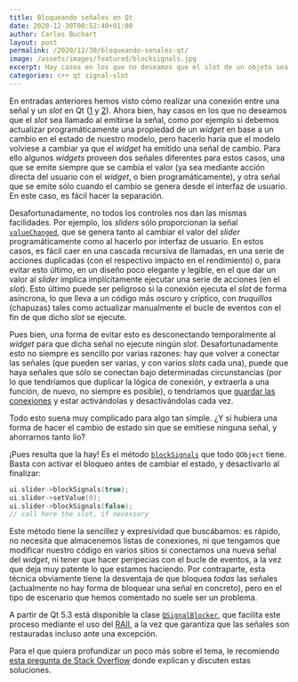 ```yaml
---
title: Bloqueando señales en Qt
date: 2020-12-30T00:52:40+01:00
author: Carlos Buchart
layout: post
permalink: /2020/12/30/bloqueando-senales-qt/
image: /assets/images/featured/blocksignals.jpg
excerpt: Hay casos en los que no deseamos que el slot de un objeto sea llamado al emitirse una señal. Esta entrada explica una forma simple de solucionarlo.
categories: c++ qt signal-slot
---
```

En entradas anteriores hemos visto cómo realizar una conexión entre una señal y un _slot_ en Qt ([1](/2019/04/26/signals-y-slots-en-qt-parte-i/) y [2](/2019/05/14/signals-y-slots-en-qt-parte-ii/)). Ahora bien, hay casos en los que no deseamos que el _slot_ sea llamado al emitirse la señal, como por ejemplo si debemos actualizar programáticamente una propiedad de un _widget_ en base a un cambio en el estado de nuestro modelo, pero hacerlo haría que el modelo volviese a cambiar ya que el _widget_ ha emitido una señal de cambio. Para ello algunos _widgets_ proveen dos señales diferentes para estos casos, una que se emite siempre que se cambia el valor (ya sea mediante acción directa del usuario con el _widget_, o bien programáticamente), y otra señal que se emite sólo cuando el cambio se genera desde el interfaz de usuario. En este caso, es fácil hacer la separación.

Desafortunadamente, no todos los controles nos dan las mismas facilidades. Por ejemplo, los _sliders_ sólo proporcionan la señal [`valueChanged`](https://doc.qt.io/qt-5/qabstractslider.html#valueChanged), que se genera tanto al cambiar el valor del _slider_ programáticamente como al hacerlo por interfaz de usuario. En estos casos, es fácil caer en una cascada recursiva de llamadas, en una serie de acciones duplicadas (con el respectivo impacto en el rendimiento) o, para evitar esto último, en un diseño poco elegante y legible, en el que dar un valor al _slider_ implica implícitamente ejecutar una serie de acciones (en el _slot_). Esto último puede ser peligroso si la conexión ejecuta el _slot_ de forma asíncrona, lo que lleva a un código más oscuro y críptico, con _truquillos_ (chapuzas) tales como actualizar manualmente el bucle de eventos con el fin de que dicho _slot_ se ejecute.

Pues bien, una forma de evitar esto es desconectando temporalmente al _widget_ para que dicha señal no ejecute ningún _slot_. Desafortunadamente esto no siempre es sencillo por varias razones: hay que volver a conectar las señales (que pueden ser varias, y con varios _slots_ cada una), puede que haya señales que sólo se conectan bajo determinadas circunstancias (por lo que tendríamos que duplicar la lógica de conexión, y extraerla a una función, de nuevo, no siempre es posible), o tendríamos que [guardar las conexiones](https://doc.qt.io/qt-5/qmetaobject-connection.html) y estar activándolas y desactivándolas cada vez.

Todo esto suena muy complicado para algo tan simple. ¿Y si hubiera una forma de hacer el cambio de estado sin que se emitiese ninguna señal, y ahorrarnos tanto lío?

¡Pues resulta que la hay! Es el método [`blockSignals`](https://doc.qt.io/qt-5/qobject.html#blockSignals) que todo `QObject` tiene. Basta con activar el bloqueo antes de cambiar el estado, y desactivarlo al finalizar:

```cpp
ui.slider->blockSignals(true);
ui.slider->setValue(0);
ui.slider->blockSignals(false);
// call here the slot, if necessary
```

Este método tiene la sencillez y expresividad que buscábamos: es rápido, no necesita que almacenemos listas de conexiones, ni que tengamos que modificar nuestro código en varios sitios si conectamos una nueva señal del _widget_, ni tener que hacer peripecias con el bucle de eventos, a la vez que deja muy patente lo que estamos haciendo. Por contraparte, esta técnica obviamente tiene la desventaja de que bloquea _todas_ las señales (actualmente no hay forma de bloquear una señal en concreto), pero en el tipo de escenario que hemos comentado no suele ser un problema.

A partir de Qt 5.3 está disponible la clase [`QSignalBlocker`](https://doc.qt.io/qt-5/qsignalblocker.html), que facilita este proceso mediante el uso del [RAII](/2020/01/13/automatizando-acciones-gracias-al-raii-parte-i/), a la vez que garantiza que las señales son restauradas incluso ante una excepción.

Para el que quiera profundizar un poco más sobre el tema, le recomiendo [esta pregunta de Stack Overflow](https://stackoverflow.com/q/3556687/1485885) donde explican y discuten estas soluciones.

